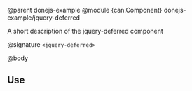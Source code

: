@parent donejs-example
@module {can.Component} donejs-example/jquery-deferred <jquery-deferred>

A short description of the jquery-deferred component

@signature `<jquery-deferred>`

@body

## Use

